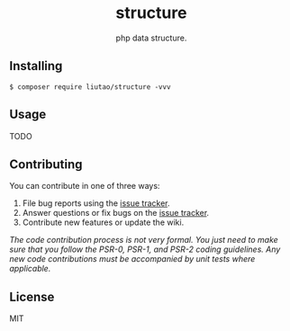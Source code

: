 <h1 align="center"> structure </h1>

<p align="center"> php data structure.</p>


## Installing

```shell
$ composer require liutao/structure -vvv
```

## Usage

TODO

## Contributing

You can contribute in one of three ways:

1. File bug reports using the [issue tracker](https://github.com/liutao/structure/issues).
2. Answer questions or fix bugs on the [issue tracker](https://github.com/liutao/structure/issues).
3. Contribute new features or update the wiki.

_The code contribution process is not very formal. You just need to make sure that you follow the PSR-0, PSR-1, and PSR-2 coding guidelines. Any new code contributions must be accompanied by unit tests where applicable._

## License

MIT